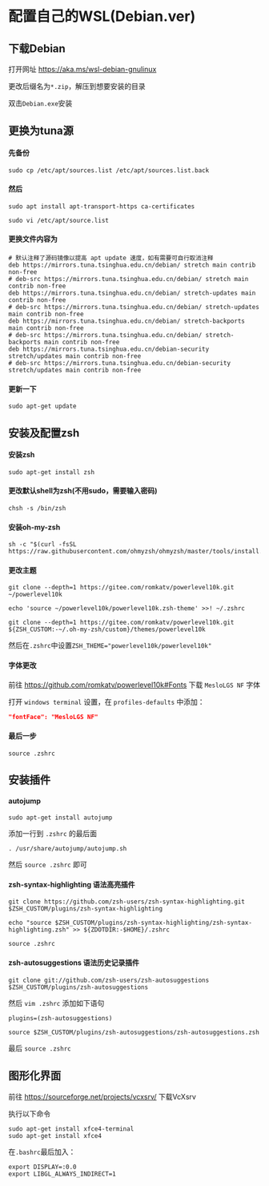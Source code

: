 # 配置自己的WSL(Debian.ver)

## 下载Debian

打开网址 https://aka.ms/wsl-debian-gnulinux

更改后缀名为`*.zip`，解压到想要安装的目录

双击`Debian.exe`安装

## 更换为tuna源

#### 先备份

```shell
sudo cp /etc/apt/sources.list /etc/apt/sources.list.back  
```

#### 然后

```shell
sudo apt install apt-transport-https ca-certificates

sudo vi /etc/apt/source.list
```

#### 更换文件内容为

```
# 默认注释了源码镜像以提高 apt update 速度，如有需要可自行取消注释
deb https://mirrors.tuna.tsinghua.edu.cn/debian/ stretch main contrib non-free
# deb-src https://mirrors.tuna.tsinghua.edu.cn/debian/ stretch main contrib non-free
deb https://mirrors.tuna.tsinghua.edu.cn/debian/ stretch-updates main contrib non-free
# deb-src https://mirrors.tuna.tsinghua.edu.cn/debian/ stretch-updates main contrib non-free
deb https://mirrors.tuna.tsinghua.edu.cn/debian/ stretch-backports main contrib non-free
# deb-src https://mirrors.tuna.tsinghua.edu.cn/debian/ stretch-backports main contrib non-free
deb https://mirrors.tuna.tsinghua.edu.cn/debian-security stretch/updates main contrib non-free
# deb-src https://mirrors.tuna.tsinghua.edu.cn/debian-security stretch/updates main contrib non-free
```

#### 更新一下
```shell
sudo apt-get update
```

## 安装及配置zsh

#### 安装zsh

```shell
sudo apt-get install zsh
```

#### 更改默认shell为zsh(不用sudo，需要输入密码)

```shell
chsh -s /bin/zsh
```

#### 安装oh-my-zsh

```shell
sh -c "$(curl -fsSL https://raw.githubusercontent.com/ohmyzsh/ohmyzsh/master/tools/install.sh)"
```

#### 更改主题
  
```shell
git clone --depth=1 https://gitee.com/romkatv/powerlevel10k.git ~/powerlevel10k

echo 'source ~/powerlevel10k/powerlevel10k.zsh-theme' >>! ~/.zshrc

git clone --depth=1 https://gitee.com/romkatv/powerlevel10k.git ${ZSH_CUSTOM:-~/.oh-my-zsh/custom}/themes/powerlevel10k
```

然后在`.zshrc`中设置`ZSH_THEME="powerlevel10k/powerlevel10k"`

#### 字体更改

前往 https://github.com/romkatv/powerlevel10k#Fonts 下载 `MesloLGS NF` 字体

打开 `windows terminal` 设置，在 `profiles-defaults` 中添加：
```json
"fontFace": "MesloLGS NF"
```

#### 最后一步
  
```shell
source .zshrc
```

## 安装插件

#### autojump

```shell
sudo apt-get install autojump
```

添加一行到 `.zshrc` 的最后面

```shell
. /usr/share/autojump/autojump.sh
```

然后 ```source .zshrc``` 即可

#### zsh-syntax-highlighting 语法高亮插件

```shell
git clone https://github.com/zsh-users/zsh-syntax-highlighting.git $ZSH_CUSTOM/plugins/zsh-syntax-highlighting

echo "source $ZSH_CUSTOM/plugins/zsh-syntax-highlighting/zsh-syntax-highlighting.zsh" >> ${ZDOTDIR:-$HOME}/.zshrc

source .zshrc
```

#### zsh-autosuggestions 语法历史记录插件

```shell
git clone git://github.com/zsh-users/zsh-autosuggestions $ZSH_CUSTOM/plugins/zsh-autosuggestions
```

然后 `vim .zshrc` 添加如下语句

```
plugins=(zsh-autosuggestions)

source $ZSH_CUSTOM/plugins/zsh-autosuggestions/zsh-autosuggestions.zsh
```

最后 `source .zshrc`


## 图形化界面

前往 https://sourceforge.net/projects/vcxsrv/ 下载VcXsrv

执行以下命令

```shell
sudo apt-get install xfce4-terminal
sudo apt-get install xfce4
```

在`.bashrc`最后加入：

```
export DISPLAY=:0.0
export LIBGL_ALWAYS_INDIRECT=1
```
